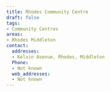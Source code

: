 ```yaml
---
title: Rhodes Community Centre
draft: false
tags:
- Community Centres
areas:
- Rhodes Middleton
contact:
  addresses:
  - Kelvin Avenue, Rhodes, Middleton
  Phone:
  - Not known
  web_addresses:
  - Not known
---
```


